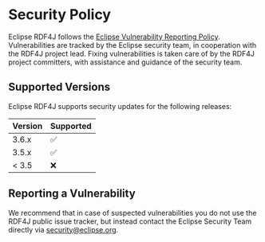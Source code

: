 # Security Policy

Eclipse RDF4J follows the [Eclipse Vulnerability Reporting Policy](https://www.eclipse.org/security/policy.php). Vulnerabilities are tracked by the Eclipse security team, in cooperation with the RDF4J project lead. Fixing vulnerabilities is taken care of by the RDF4J project committers, with assistance and guidance of the security team. 

## Supported Versions

Eclipse RDF4J supports security updates for the following releases:

| Version | Supported          |
| ------- | ------------------ |
| 3.6.x   | :white_check_mark: |
| 3.5.x   | :white_check_mark: |
| < 3.5   | :x:                |

## Reporting a Vulnerability

We recommend that in case of suspected vulnerabilities you do not use the RDF4J public issue tracker, but instead contact the Eclipse Security Team directly via security@eclipse.org.
